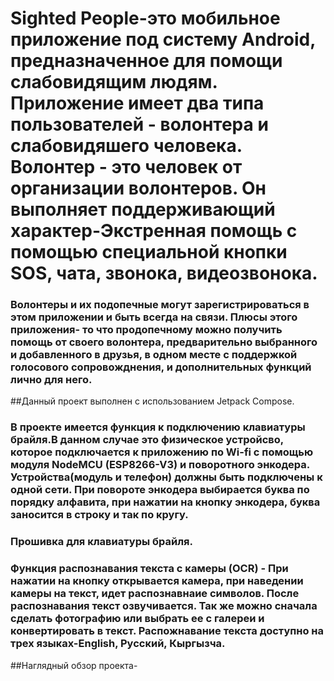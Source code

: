 # Sighted People-это мобильное приложение под систему Android, предназначенное для помощи слабовидящим людям. Приложение имеет два типа пользователей - волонтера и слабовидяшего человека. Волонтер - это человек от организации волонтеров. Он выполняет поддерживающий характер-Экстренная помощь с помощью специальной кнопки SOS, чата, звонока, видеозвонока.
### Волонтеры  и  их подопечные могут зарегистрироваться в этом приложении и быть всегда на связи. Плюсы этого приложения- то что продопечному можно получить помощь от своего волонтера, предварительно выбранного и добавленного в друзья, в одном месте с поддержкой голосового сопровожднения, и дополнительных функций лично для него. 
##Данный проект выполнен с использованием Jetpack Compose.

### В проекте имеется  функция к подключению клавиатуры брайля.В данном случае это физическое устройсво, которое подключается к приложению  по Wi-fi с помощью модуля NodeMCU (ESP8266-V3) и поворотного энкодера. Устройства(модуль и телефон) должны быть подключены к одной сети. При повороте энкодера выбирается буква по порядку алфавита, при нажатии на кнопку энкодера, буква заносится в строку и так по кругу. 
### Прошивка для клавиатуры брайля.

### Функция распознавания текста с камеры (OCR) -  При нажатии на кнопку открывается камера, при наведении камеры на текст, идет распознавнаие символов. После распознавания текст озвучивается. Так же можно сначала сделать фотографию или выбрать ее с галереи и конвертировать в текст. Распожнавание текста доступно на трех языках-English, Русский, Кыргызча. 

##Наглядный обзор проекта-

